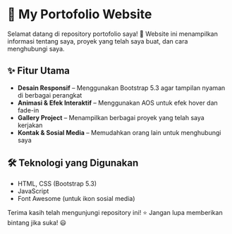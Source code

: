 # 🎨 My Portofolio Website

Selamat datang di repository portofolio saya! 🚀 Website ini menampilkan informasi tentang saya, proyek yang telah saya buat, dan cara menghubungi saya.

## ✨ Fitur Utama
- **Desain Responsif** – Menggunakan Bootstrap 5.3 agar tampilan nyaman di berbagai perangkat
- **Animasi & Efek Interaktif** – Menggunakan AOS untuk efek hover dan fade-in
- **Gallery Project** – Menampilkan berbagai proyek yang telah saya kerjakan
- **Kontak & Sosial Media** – Memudahkan orang lain untuk menghubungi saya

## 🛠 Teknologi yang Digunakan
- HTML, CSS (Bootstrap 5.3)
- JavaScript
- Font Awesome (untuk ikon sosial media)



Terima kasih telah mengunjungi repository ini! ⭐ Jangan lupa memberikan bintang jika suka! 😃
